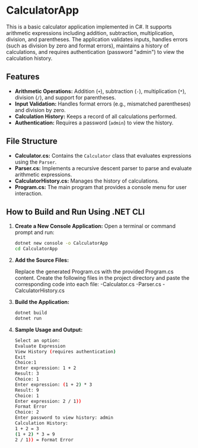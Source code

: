 # CalculatorApp

This is a basic calculator application implemented in C#. It supports arithmetic expressions including addition, subtraction, multiplication, division, and parentheses. The application validates inputs, handles errors (such as division by zero and format errors), maintains a history of calculations, and requires authentication (password "admin") to view the calculation history.

## Features
- **Arithmetic Operations:** Addition (`+`), subtraction (`-`), multiplication (`*`), division (`/`), and support for parentheses.
- **Input Validation:** Handles format errors (e.g., mismatched parentheses) and division by zero.
- **Calculation History:** Keeps a record of all calculations performed.
- **Authentication:** Requires a password (`admin`) to view the history.

## File Structure
- **Calculator.cs:** Contains the `Calculator` class that evaluates expressions using the `Parser`.
- **Parser.cs:** Implements a recursive descent parser to parse and evaluate arithmetic expressions.
- **CalculatorHistory.cs:** Manages the history of calculations.
- **Program.cs:** The main program that provides a console menu for user interaction.

## How to Build and Run Using .NET CLI

1. **Create a New Console Application:**
   Open a terminal or command prompt and run:
   ```bash
   dotnet new console -o CalculatorApp
   cd CalculatorApp


2. **Add the Source Files:**

   Replace the generated Program.cs with the provided Program.cs content.
   Create the following files in the project directory and paste the corresponding code into each file:
   -Calculator.cs
   -Parser.cs
   -CalculatorHistory.cs

2. **Build the Application:**
   ```bash
   dotnet build
   dotnet run

3. **Sample Usage and Output:**
   ```bash
   Select an option:
   Evaluate Expression
   View History (requires authentication)
   Exit
   Choice:1
   Enter expression: 1 + 2
   Result: 3
   Choice: 1
   Enter expression: (1 + 2) * 3
   Result: 9
   Choice: 1
   Enter expression: 2 / 1))
   Format Error
   Choice: 2
   Enter password to view history: admin
   Calculation History:
   1 + 2 = 3
   (1 + 2) * 3 = 9
   2 / 1)) = Format Error
   
   


